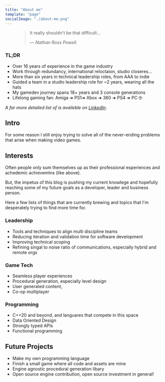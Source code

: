 ```yaml
---
title: "About me"
template: "page"
socialImage: "./about-me.png"
---
```


<figure>
	<blockquote>
		<p>
        It really shouldn't be that difficult...
        </p>
		<footer>
			<cite>— Nathan Ross Powell.</cite>
		</footer>
	</blockquote>
</figure>

### TL;DR

* Over 16 years of experience in the game industry
* Work through redundancy, international reloctaion, studio closeres... 
* More than six years in technical leadership roles, from AAA to indie
* Guided a team in a studio leadership role for ~2 years, wearing all the hats
* My gamedev journey spans 18+ years and 3 console generations
* Lifelong gaming fan: Amiga ➜ PS1➜ Xbox ➜ 360 ➜ PS4 ➜ PC 🤓

_A far more detailed list of is availeble on [LinkedIn][linkedin]_.

## Intro

For some reason I still enjoy trying to solve all of the never-ending problems that arise when making video games.




## Interests

Often people only sum themselves up as their professional esperiences and achedemic achievemtns (like above).

But, the impetus of this blog is pushing my current knowlege and hopefully reaching some of my future goals as a developer, leader and business person.

Here a few lists of things that are currently brewing and topics that I'm desperately trying to find more time for.


### Leadership

- Tools and techniques to align multi discipline teams
- Reducing iteration and validation time for software development
- Improving technical scoping
- Refining singal to noise ratio of communications, especially hybrid and remote orgs


### Game Tech

- Seamless player experiences
- Procedural generation, especially level design
- User generated content, 
- Co-op multiplayer


### Programming

- C++20 and beyond, and languares that compete in this space
- Data Oriented Design
- Strongly typed APIs
- Functional programming


## Future Projects



- Make my own programming language
- Finish a small game where all code and assets are mine
- Engine agnostic procedural generation libary 
- Open source engine contribution, open source investment in general!


[linkedin]: https://www.linkedin.com/in/nathanrosspowell/ "Nathan Ross Powell's LinkedIn"